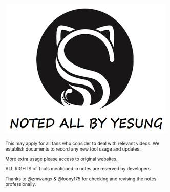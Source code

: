 <h1 align="center"><img src="https://github.com/TeamSII/TeamSII.github.io/blob/master/image/NOTES%20copyright.png" width="500" height="400" alt="YESUNG"></h1>

This may apply for all fans who consider to deal with relevant videos. 
We establish documents to record any new tool usage and updates.

More extra usage please access to original websites.

ALL RIGHTS of Tools mentioned in notes are reserved by developers. 

Thanks to @zmwangx & @loony175 for checking and revising the notes professionally.
